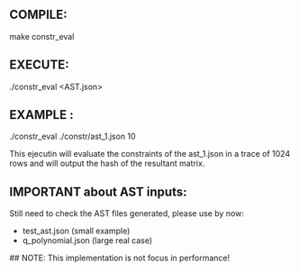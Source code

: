 ## COMPILE:

make constr_eval

## EXECUTE:

./constr_eval <AST.json> <logN>

## EXAMPLE :

./constr_eval ./constr/ast_1.json 10

This ejecutin will evaluate the constraints of the ast_1.json in a trace of 1024 rows and will output the hash of the resultant matrix.

## IMPORTANT about AST inputs:

Still need to check the AST files generated, please use by now:
* test_ast.json (small example)
* q_polynomial.json (large real case)


## NOTE: This implementation is not focus in performance!

